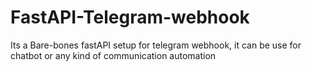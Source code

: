 # FastAPI-Telegram-webhook

Its a Bare-bones fastAPI setup for telegram webhook, it can be use for chatbot or any kind of communication automation
